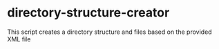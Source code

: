 # directory-structure-creator
This script creates a directory structure and files based on the provided XML file
